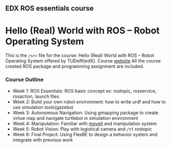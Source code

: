 ## EDX ROS essentials course  

# Hello (Real) World with ROS – Robot Operating System

This is the `/src` file for the course: Hello (Real) World with ROS – Robot Operating System offered by TUDelft(edX). Course [website](https://www.edx.org/course/hello-real-world-with-ros-robot-operating-system)
All the course created ROS package and programming assignment are included.

### Course Outline

- Week 1: ROS Essentials: ROS basic concept ex: rostopic, rosservice, rosaction, launch files 
- Week 2: Build your own robot environment: how to write urdf and how to use simulation tools(gazebo)
- Week 3: Autonomous Navigation: Using gmapping package to create virtue map and navigate turtlebot in simulation environment 
- Week 4: Manipulation: Familiar with [moveit](https://moveit.ros.org/) and manipulation system 
- Week 5: Robot Vision: Play with logistical camera and `/tf` rostopic
- Week 6: Final Project: Using FlexBE to design a behavior system and integrate with previous work
